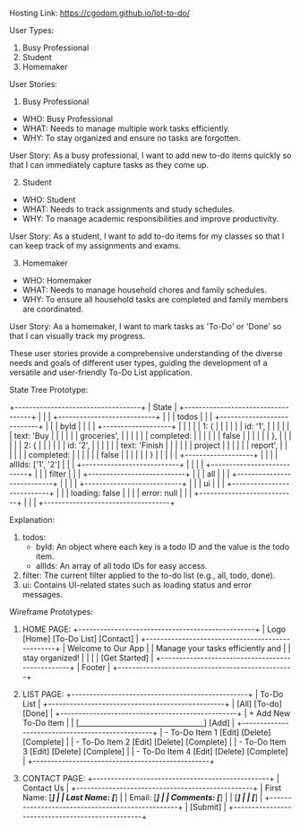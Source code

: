Hosting Link: https://cgodom.github.io/lot-to-do/


User Types:

1. Busy Professional
2. Student
3. Homemaker


User Stories:

1. Busy Professional

- WHO: Busy Professional
- WHAT: Needs to manage multiple work tasks efficiently.
- WHY: To stay organized and ensure no tasks are forgotten.

User Story: As a busy professional, I want to add new to-do items quickly so that I can immediately capture tasks as they come up.


2. Student

- WHO: Student
- WHAT: Needs to track assignments and study schedules.
- WHY: To manage academic responsibilities and improve productivity.

User Story: As a student, I want to add to-do items for my classes so that I can keep track of my assignments and exams.


3. Homemaker

- WHO: Homemaker
- WHAT: Needs to manage household chores and family schedules.
- WHY: To ensure all household tasks are completed and family members are coordinated.

User Story: As a homemaker, I want to mark tasks as 'To-Do' or 'Done' so that I can visually track my progress.


These user stories provide a comprehensive understanding of the diverse needs and goals of different user types, guiding the development of a versatile and user-friendly To-Do List application.



State Tree Prototype:


+-----------------------------------+
|               State               |
+-----------------------------------+
|                                   |
|   +---------------------------+   |
|   |          todos            |   |
|   +---------------------------+   |
|   |  byId                     |   |
|   |   +-------------------+   |   |
|   |   |  1: {             |   |   |
|   |   |     id: '1',      |   |   |
|   |   |     text: 'Buy    |   |   |
|   |   |     groceries',   |   |   |
|   |   |     completed:    |   |   |
|   |   |     false         |   |   |
|   |   |  },               |   |   |
|   |   |  2: {             |   |   |
|   |   |     id: '2',      |   |   |
|   |   |     text: 'Finish |   |   |
|   |   |     project       |   |   |
|   |   |     report',      |   |   |
|   |   |     completed:    |   |   |
|   |   |     false         |   |   |
|   |   |  }                |   |   |
|   |   +-------------------+   |   |
|   |  allIds: ['1', '2']        |   |
|   +---------------------------+   |
|                                   |
|   +---------------------------+   |
|   |         filter            |   |
|   +---------------------------+   |
|   |           all             |   |
|   +---------------------------+   |
|                                   |
|   +---------------------------+   |
|   |           ui              |   |
|   +---------------------------+   |
|   |   loading: false          |   |
|   |   error: null             |   |
|   +---------------------------+   |
|                                   |
+-----------------------------------+

Explanation:

1. todos:
    - byId: An object where each key is a todo ID and the value is the todo item.
    - allIds: An array of all todo IDs for easy access.
2. filter: The current filter applied to the to-do list (e.g., all, todo, done).
3. ui: Contains UI-related states such as loading status and error messages.



Wireframe Prototypes:


1. HOME PAGE:
+-------------------------------------------------+
|    Logo    [Home] [To-Do List] [Contact]        |
+-------------------------------------------------+
|                Welcome to Our App               |
|        Manage your tasks efficiently and        |
|               stay organized!                   |
|                                                 |
|                [Get Started]                    |
+-------------------------------------------------+
|                     Footer                      |
+-------------------------------------------------+


2. LIST PAGE:
+-------------------------------------------------+
|                    To-Do List                   |
+-------------------------------------------------+
| [All] [To-do] [Done]                            |
+-------------------------------------------------+
| + Add New To-Do Item                            |
|  [___________________________________] [Add]    |
+-------------------------------------------------+
| - To-Do Item 1      [Edit] [Delete] [Complete]  |
| - To-Do Item 2      [Edit] [Delete] [Complete]  |
| - To-Do Item 3      [Edit] [Delete] [Complete]  |
| - To-Do Item 4      [Edit] [Delete] [Complete]  |
+-------------------------------------------------+


3. CONTACT PAGE:
+-------------------------------------------------+
|                   Contact Us                    |
+-------------------------------------------------+
| First Name:  [_________________________]        |
| Last Name:   [_________________________]        |
| Email:       [_________________________]        |
| Comments:    [_________________________]        |
|              [_________________________]        |
|              [_________________________]        |
+-------------------------------------------------+
| [Submit]                                        |
+-------------------------------------------------+
